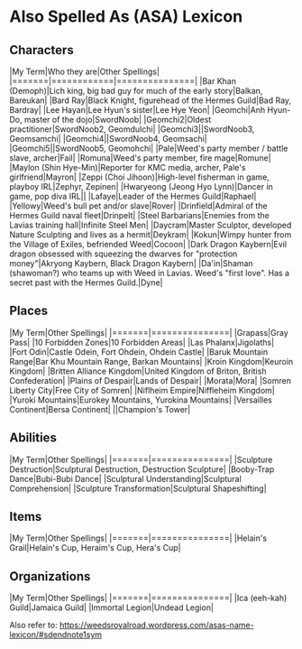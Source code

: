 # Also Spelled As (ASA) Lexicon

## Characters
|My Term|Who they are|Other Spellings|
|=======|============|===============|
|Bar Khan (Demoph)|Lich king, big bad guy for much of the early story|Balkan, Bareukan|
|Bard Ray|Black Knight, figurehead of the Hermes Guild|Bad Ray, Bardray|
|Lee Hayan|Lee Hyun's sister|Lee Hye Yeon|
|Geomchi|Anh Hyun-Do, master of the dojo|SwordNoob|
|Geomchi2|Oldest practitioner|SwordNoob2, Geomdulchi|
|Geomchi3||SwordNoob3, Geomsamchi|
|Geomchi4||SwordNoob4, Geomsachi|
|Geomchi5||SwordNoob5, Geomohchi|
|Pale|Weed's party member / battle slave, archer|Fail|
|Romuna|Weed's party member, fire mage|Romune|
|Maylon (Shin Hye-Min)|Reporter for KMC media, archer, Pale's girlfriend|Mayron|
|Zeppi (Choi Jihoon)|High-level fisherman in game, playboy IRL|Zephyr, Zepinen|
|Hwaryeong (Jeong Hyo Lynn)|Dancer in game, pop diva IRL||
|Lafaye|Leader of the Hermes Guild|Raphael|
|Yellowy|Weed's bull pet and/or slave|Rover|
|Drinfield|Admiral of the Hermes Guild naval fleet|Drinpelt|
|Steel Barbarians|Enemies from the Lavias training hall|Infinite Steel Men|
|Daycram|Master Sculptor, developed Nature Sculpting and lives as a hermit|Deykram|
|Kokun|Wimpy hunter from the Village of Exiles, befriended Weed|Cocoon|
|Dark Dragon Kaybern|Evil dragon obsessed with squeezing the dwarves for "protection money"|Akryong Kaybern, Black Dragon Kaybern|
|Da'in|Shaman (shawoman?) who teams up with Weed in Lavias. Weed's "first love". Has a secret past with the Hermes Guild.|Dyne|

## Places
|My Term|Other Spellings|
|=======|===============|
|Grapass|Gray Pass|
|10 Forbidden Zones|10 Forbidden Areas|
|Las Phalanx|Jigolaths|
|Fort Odin|Castle Odein, Fort Ohdein, Ohdein Castle|
|Baruk Mountain Range|Bar Khu Mountain Range, Barkan Mountains|
|Kroin Kingdom|Keuroin Kingdom|
|Britten Alliance Kingdom|United Kingdom of Briton, British Confederation|
|Plains of Despair|Lands of Despair|
|Morata|Mora|
|Somren Liberty City|Free City of Somren|
|Niflheim Empire|Niffleheim Kingdom|
|Yuroki Mountains|Eurokey Mountains, Yurokina Mountains|
|Versailles Continent|Bersa Continent|
||Champion's Tower|

## Abilities
|My Term|Other Spellings|
|=======|===============|
|Sculpture Destruction|Sculptural Destruction, Destruction Sculpture|
|Booby-Trap Dance|Bubi-Bubi Dance|
|Sculptural Understanding|Sculptural Comprehension|
|Sculpture Transformation|Sculptural Shapeshifting|

## Items
|My Term|Other Spellings|
|=======|===============|
|Helain's Grail|Helain's Cup, Heraim's Cup, Hera's Cup|

## Organizations
|My Term|Other Spellings|
|=======|===============|
|Ica (eeh-kah) Guild|Jamaica Guild|
|Immortal Legion|Undead Legion|

Also refer to: https://weedsroyalroad.wordpress.com/asas-name-lexicon/#sdendnote1sym
